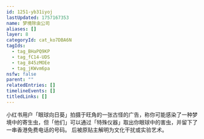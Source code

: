 ```yaml
---
id: 1251-yb31iyoj
lastUpdated: 1757167353
name: 梦境除虫公司
aliases: []
layer: 8
categoryId: cat_ko7DBA6N
tagIds:
  - tag_BHaPQ9KP
  - tag_fC14-UDS
  - tag_845zMOEe
  - tag_jKWvm6pa
nsfw: false
parent: ""
relatedEntries: []
timelineEvents: []
titledLinks: []
---
```


小红书用户「眼球向日葵」拍摄于旺角的一张古怪的广告，称你可能感染了一种梦境中的寄生虫，但「他们」可以通过「特殊仪器」取出你眼球中的害虫，并留下了一串香港免费电话的号码。 后被原贴主解明为文化干扰或实验艺术。